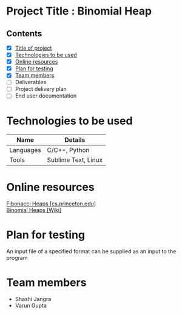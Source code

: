 # Project Title : Binomial Heap

## Contents

- [x] <a href="#project-title-binomial-heap">Title of project</a>
- [x] <a href="#technologies-to-be-used">Technologies to be used</a>
- [x] <a href="#online-resources">Online resources</a>
- [x] <a href="#plan-for-testing">Plan for testing</a>
- [x] <a href="#team-members">Team members</a>
- [ ] Deliverables  
- [ ] Project delivery plan
- [ ] End user documentation

# Technologies to be used
Name | Details
-- | --
Languages | C/C++, Python
Tools | Sublime Text, Linux

# Online resources
[Fibonacci Heaps [cs.princeton.edu]](https://www.cs.princeton.edu/~wayne/teaching/fibonacci-heap.pdf)
<br>
[Binomial Heaps [Wiki]](https://en.wikipedia.org/wiki/Binomial_heap)

# Plan for testing
An input file of a specified format can be supplied as an input to the program

# Team members
- Shashi Jangra
- Varun Gupta
